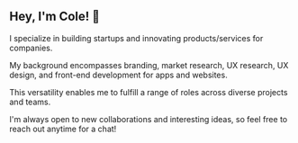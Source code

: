 ## Hey, I'm Cole!  👋

I specialize in building startups and innovating products/services for companies. 

My background encompasses branding, market research, UX research, UX design, and front-end development for apps and websites.

This versatility enables me to fulfill a range of roles across diverse projects and teams.

I'm always open to new collaborations and interesting ideas, so feel free to reach out anytime for a chat!
<!--
**colebiehle/colebiehle** is a ✨ _special_ ✨ repository because its `README.md` (this file) appears on your GitHub profile.

Here are some ideas to get you started:

- 🔭 I’m currently working on ...
- 🌱 I’m currently learning ...
- 👯 I’m looking to collaborate on ...
- 🤔 I’m looking for help with ...
- 💬 Ask me about ...
- 📫 How to reach me: ...
- 😄 Pronouns: ...
- ⚡ Fun fact: ...
-->
